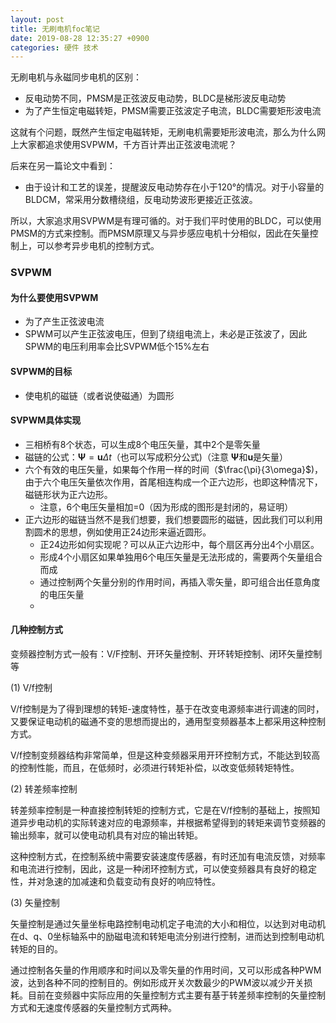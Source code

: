 ```yaml
---
layout: post
title: 无刷电机foc笔记 
date: 2019-08-28 12:35:27 +0900
categories: 硬件 技术
---
```


无刷电机与永磁同步电机的区别：
- 反电动势不同，PMSM是正弦波反电动势，BLDC是梯形波反电动势
- 为了产生恒定电磁转矩，PMSM需要正弦波定子电流，BLDC需要矩形波电流

这就有个问题，既然产生恒定电磁转矩，无刷电机需要矩形波电流，那么为什么网上大家都追求使用SVPWM，千方百计弄出正弦波电流呢？

后来在另一篇论文中看到：

- 由于设计和工艺的误差，提醒波反电动势存在小于120°的情况。对于小容量的BLDCM，常采用分数槽绕组，反电动势波形更接近正弦波。

所以，大家追求用SVPWM是有理可循的。对于我们平时使用的BLDC，可以使用PMSM的方式来控制。而PMSM原理又与异步感应电机十分相似，因此在矢量控制上，可以参考异步电机的控制方式。

### SVPWM
#### 为什么要使用SVPWM
- 为了产生正弦波电流
- SPWM可以产生正弦波电压，但到了绕组电流上，未必是正弦波了，因此SPWM的电压利用率会比SVPWM低个15%左右

#### SVPWM的目标
- 使电机的磁链（或者说使磁通）为圆形

#### SVPWM具体实现
- 三相桥有8个状态，可以生成8个电压矢量，其中2个是零矢量
- 磁链的公式：$\boldsymbol\Psi=\boldsymbol u\Delta t$（也可以写成积分公式)（注意 $\boldsymbol \Psi$和$\boldsymbol u$是矢量）
- 六个有效的电压矢量，如果每个作用一样的时间（$\frac{\pi}{3\omega}$)，由于六个电压矢量依次作用，首尾相连构成一个正六边形，也即这种情况下，磁链形状为正六边形。
  - 注意，6个电压矢量相加=0（因为形成的图形是封闭的，易证明）
- 正六边形的磁链当然不是我们想要，我们想要圆形的磁链，因此我们可以利用割圆术的思想，例如使用正24边形来逼近圆形。
  - 正24边形如何实现呢？可以从正六边形中，每个扇区再分出4个小扇区。
  - 形成4个小扇区如果单独用6个电压矢量是无法形成的，需要两个矢量组合而成
  - 通过控制两个矢量分别的作用时间，再插入零矢量，即可组合出任意角度的电压矢量
  - 
#### 几种控制方式
变频器控制方式一般有：V/F控制、开环矢量控制、开环转矩控制、闭环矢量控制等

(1) V/f控制

V/f控制是为了得到理想的转矩-速度特性，基于在改变电源频率进行调速的同时，又要保证电动机的磁通不变的思想而提出的，通用型变频器基本上都采用这种控制方式。

V/f控制变频器结构非常简单，但是这种变频器采用开环控制方式，不能达到较高的控制性能，而且，在低频时，必须进行转矩补偿，以改变低频转矩特性。

(2) 转差频率控制

转差频率控制是一种直接控制转矩的控制方式，它是在V/f控制的基础上，按照知道异步电动机的实际转速对应的电源频率，并根据希望得到的转矩来调节变频器的输出频率，就可以使电动机具有对应的输出转矩。

这种控制方式，在控制系统中需要安装速度传感器，有时还加有电流反馈，对频率和电流进行控制，因此，这是一种闭环控制方式，可以使变频器具有良好的稳定性，并对急速的加减速和负载变动有良好的响应特性。

(3) 矢量控制

矢量控制是通过矢量坐标电路控制电动机定子电流的大小和相位，以达到对电动机在d、q、0坐标轴系中的励磁电流和转矩电流分别进行控制，进而达到控制电动机转矩的目的。

通过控制各矢量的作用顺序和时间以及零矢量的作用时间，又可以形成各种PWM波，达到各种不同的控制目的。例如形成开关次数最少的PWM波以减少开关损耗。目前在变频器中实际应用的矢量控制方式主要有基于转差频率控制的矢量控制方式和无速度传感器的矢量控制方式两种。
